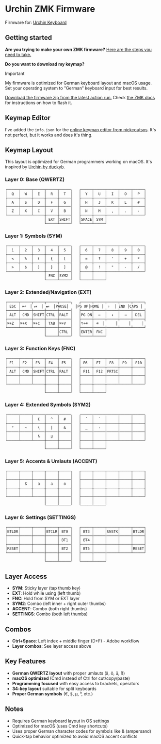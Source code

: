 # Urchin ZMK Firmware

Firmware for: [Urchin Keyboard](https://github.com/duckyb/urchin)

## Getting started

**Are you trying to make your own ZMK firmware?**
[Here are the steps you need to take.](./GETTING_STARTED.md)

**Do you want to download my keymap?**

> [!IMPORTANT]
> My firmware is optimized for German keyboard layout and macOS usage.
> Set your operating system to "German" keyboard input for best results.

[Download the firmware zip from the latest action run.](https://github.com/duckyb/zmk-urchin/actions/workflows/build.yml?query=is%3Asuccess+branch%3Amaster)
Check [the ZMK docs](https://zmk.dev/docs/user-setup#installing-the-firmware)
for instructions on how to flash it.

## Keymap Editor

I've added the `info.json` for the [online keymap editor from nickcoutsos](https://nickcoutsos.github.io/keymap-editor/).
It's not perfect, but it works and does it's thing.

## Keymap Layout

This layout is optimized for German programmers working on macOS. It's inspired by [Urchin by duckyb](https://github.com/duckyb/urchin-zmk-firmware).

### Layer 0: Base (QWERTZ)

```
┌─────┬─────┬─────┬─────┬─────┐   ┌─────┬─────┬─────┬─────┬─────┐
│  Q  │  W  │  E  │  R  │  T  │   │  Y  │  U  │  I  │  O  │  P  │
├─────┼─────┼─────┼─────┼─────┤   ├─────┼─────┼─────┼─────┼─────┤
│  A  │  S  │  D  │  F  │  G  │   │  H  │  J  │  K  │  L  │  #  │
├─────┼─────┼─────┼─────┼─────┤   ├─────┼─────┼─────┼─────┼─────┤
│  Z  │  X  │  C  │  V  │  B  │   │  N  │  M  │  ,  │  .  │  -  │
└─────┴─────┴─────┼─────┼─────┤   ├─────┼─────┼─────┴─────┴─────┘
                  │ EXT │SHIFT│   │SPACE│ SYM │
                  └─────┴─────┘   └─────┴─────┘
```

### Layer 1: Symbols (SYM)

```
┌─────┬─────┬─────┬─────┬─────┐   ┌─────┬─────┬─────┬─────┬─────┐
│  1  │  2  │  3  │  4  │  5  │   │  6  │  7  │  8  │  9  │  0  │
├─────┼─────┼─────┼─────┼─────┤   ├─────┼─────┼─────┼─────┼─────┤
│  <  │  %  │  (  │  {  │  [  │   │  =  │  ?  │  '  │  +  │  *  │
├─────┼─────┼─────┼─────┼─────┤   ├─────┼─────┼─────┼─────┼─────┤
│  >  │  $  │  )  │  }  │  ]  │   │  @  │  !  │  "  │  -  │  /  │
└─────┴─────┴─────┼─────┼─────┤   ├─────┼─────┼─────┴─────┴─────┘
                  │ FNC │SYM2 │   │     │     │
                  └─────┴─────┘   └─────┴─────┘
```

### Layer 2: Extended/Navigation (EXT)

```
┌─────┬─────┬─────┬─────┬─────┐   ┌─────┬─────┬─────┬─────┬─────┐
│ ESC │ ⏮  │ ⏯  │ ⏭  │PAUSE│   │PG UP│HOME │  ↑  │ END │CAPS │
├─────┼─────┼─────┼─────┼─────┤   ├─────┼─────┼─────┼─────┼─────┤
│ ALT │ CMD │SHIFT│CTRL │RALT │   │PG DN│  ←  │  ↓  │  →  │ DEL │
├─────┼─────┼─────┼─────┼─────┤   ├─────┼─────┼─────┼─────┼─────┤
│⌘+Z  │⌘+X  │⌘+C  │ TAB │⌘+V  │   │⌥+⌫  │ ⌫  │     │     │     │
└─────┴─────┴─────┼─────┼─────┤   ├─────┼─────┼─────┴─────┴─────┘
                  │     │CTRL │   │ENTER│ FNC │
                  └─────┴─────┘   └─────┴─────┘
```

### Layer 3: Function Keys (FNC)

```
┌─────┬─────┬─────┬─────┬─────┐   ┌─────┬─────┬─────┬─────┬─────┐
│ F1  │ F2  │ F3  │ F4  │ F5  │   │ F6  │ F7  │ F8  │ F9  │ F10 │
├─────┼─────┼─────┼─────┼─────┤   ├─────┼─────┼─────┼─────┼─────┤
│ ALT │ CMD │SHIFT│CTRL │RALT │   │ F11 │ F12 │PRTSC│     │     │
├─────┼─────┼─────┼─────┼─────┤   ├─────┼─────┼─────┼─────┼─────┤
│     │     │     │     │     │   │     │     │     │     │     │
└─────┴─────┴─────┼─────┼─────┤   ├─────┼─────┼─────┴─────┴─────┘
                  │     │     │   │     │     │
                  └─────┴─────┘   └─────┴─────┘
```

### Layer 4: Extended Symbols (SYM2)

```
┌─────┬─────┬─────┬─────┬─────┐   ┌─────┬─────┬─────┬─────┬─────┐
│     │     │  €  │  ^  │  #  │   │  ´  │  `  │     │     │     │
├─────┼─────┼─────┼─────┼─────┤   ├─────┼─────┼─────┼─────┼─────┤
│  °  │  ~  │  \  │  |  │  &  │   │  _  │  -  │     │     │     │
├─────┼─────┼─────┼─────┼─────┤   ├─────┼─────┼─────┼─────┼─────┤
│     │     │  §  │  µ  │     │   │     │     │     │     │     │
└─────┴─────┴─────┼─────┼─────┤   ├─────┼─────┼─────┴─────┴─────┘
                  │     │     │   │     │     │
                  └─────┴─────┘   └─────┴─────┘
```

### Layer 5: Accents & Umlauts (ACCENT)

```
┌─────┬─────┬─────┬─────┬─────┐   ┌─────┬─────┬─────┬─────┬─────┐
│     │     │     │     │     │   │     │     │     │     │     │
├─────┼─────┼─────┼─────┼─────┤   ├─────┼─────┼─────┼─────┼─────┤
│     │  ß  │  ü  │  ä  │  ö  │   │     │     │     │     │     │
├─────┼─────┼─────┼─────┼─────┤   ├─────┼─────┼─────┼─────┼─────┤
│     │     │     │     │     │   │     │     │     │     │     │
└─────┴─────┴─────┼─────┼─────┤   ├─────┼─────┼─────┴─────┴─────┘
                  │     │     │   │     │     │
                  └─────┴─────┘   └─────┴─────┘
```

### Layer 6: Settings (SETTINGS)

```
┌─────┬─────┬─────┬─────┬─────┐   ┌─────┬─────┬─────┬─────┬─────┐
│BTLDR│     │     │BTCLR│ BT0 │   │ BT3 │     │UNSTK│     │BTLDR│
├─────┼─────┼─────┼─────┼─────┤   ├─────┼─────┼─────┼─────┼─────┤
│     │     │     │     │ BT1 │   │ BT4 │     │     │     │     │
├─────┼─────┼─────┼─────┼─────┤   ├─────┼─────┼─────┼─────┼─────┤
│RESET│     │     │     │ BT2 │   │ BT5 │     │     │     │RESET│
└─────┴─────┴─────┼─────┼─────┤   ├─────┼─────┼─────┴─────┴─────┘
                  │     │     │   │     │     │
                  └─────┴─────┘   └─────┴─────┘
```

## Layer Access

- **SYM**: Sticky layer (tap thumb key)
- **EXT**: Hold while using (left thumb)
- **FNC**: Hold from SYM or EXT layer
- **SYM2**: Combo (left inner + right outer thumbs)
- **ACCENT**: Combo (both right thumbs)
- **SETTINGS**: Combo (both left thumbs)

## Combos

- **Ctrl+Space**: Left index + middle finger (D+F) - Adobe workflow
- **Layer combos**: See layer access above

## Key Features

- **German QWERTZ layout** with proper umlauts (ä, ö, ü, ß)
- **macOS optimized** (Cmd instead of Ctrl for cut/copy/paste)
- **Programming focused** with easy access to brackets, operators
- **34-key layout** suitable for split keyboards
- **Proper German symbols** (€, §, µ, °, etc.)

## Notes

- Requires German keyboard layout in OS settings
- Optimized for macOS (uses Cmd key shortcuts)
- Uses proper German character codes for symbols like & (ampersand)
- Quick-tap behavior optimized to avoid macOS accent conflicts
